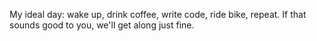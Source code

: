 My ideal day: wake up, drink coffee, write code, ride bike, repeat. If that sounds good to you, we'll get along just fine.
